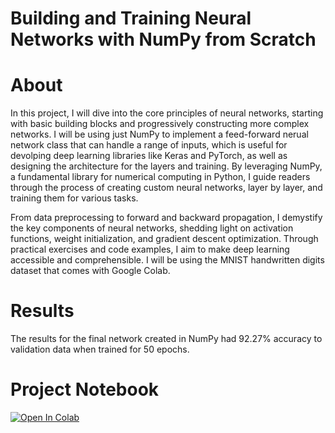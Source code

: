 # Building and Training Neural Networks with NumPy from Scratch

# About

In this project, I will dive into the core principles of neural networks, starting with basic building blocks and progressively constructing more complex networks. I will be using just NumPy to implement a feed-forward nerual network class that can handle a range of inputs, which is useful for devolping deep learning libraries like Keras and PyTorch, as well as designing the architecture for the layers and training. By leveraging NumPy, a fundamental library for numerical computing in Python, I guide readers through the process of creating custom neural networks, layer by layer, and training them for various tasks.

From data preprocessing to forward and backward propagation, I demystify the key components of neural networks, shedding light on activation functions, weight initialization, and gradient descent optimization. Through practical exercises and code examples, I aim to make deep learning accessible and comprehensible. I will be using the MNIST handwritten digits dataset that comes with Google Colab.

# Results

The results for the final network created in NumPy had 92.27% accuracy to validation data when trained for 50 epochs.

# Project Notebook

[![Open In Colab](https://colab.research.google.com/assets/colab-badge.svg)](https://colab.research.google.com/github/danplotkin/neural_network_numpy/blob/main/NeuralNetworkNumPy.ipynb)
